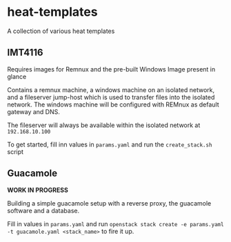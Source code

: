 # heat-templates
A collection of various heat templates

## IMT4116
Requires images for Remnux and the pre-built Windows Image present in glance

Contains a remnux machine, a windows machine on an isolated network, and a fileserver jump-host which is used to transfer files into the isolated network. The windows machine will be configured with REMnux as default gateway and DNS.

The fileserver will always be available within the isolated network at `192.168.10.100`

To get started, fill inn values in `params.yaml` and run the `create_stack.sh` script

## Guacamole
**WORK IN PROGRESS**

Building a simple guacamole setup with a reverse proxy, the guacamole software and a database.

Fill in values in `params.yaml` and run `openstack stack create -e params.yaml -t guacamole.yaml <stack_name>` to fire it up.
